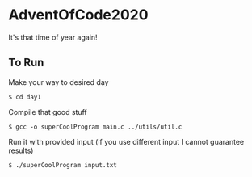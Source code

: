 # AdventOfCode2020
It's that time of year again!

## To Run
Make your way to desired day

```
$ cd day1
```

Compile that good stuff
```
$ gcc -o superCoolProgram main.c ../utils/util.c
```
Run it with provided input (if you use different input I cannot guarantee results)
```
$ ./superCoolProgram input.txt